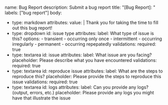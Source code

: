 name: Bug Report 
description: Submit a bug report
title: "[Bug Report]: "
labels: ["bug report"]
body:
  - type: markdown
    attributes:
      value: |
        Thank you for taking the time to fill out this bug report!
  - type: dropdown
    id: issue type
    attributes: 
      label: What type of issue is this? 
      options:
        - transient - occurring only once
        - intermittent - occurring irregularly
        - permanent - occurring repepatedly
    validations:
      required: true
  - type: textarea
    id: issue
    attributes:
      label: What issue are you facing? 
      placeholder: Please describe what you have encountered
    validations:
      required: true
  - type: textarea
    id: reproduce issue
    attributes:
      label: What are the steps to reproduce this? 
      placeholder: Please provide the steps to reproduce this issue
    validations:
      required: true      
  - type: textarea
    id: logs
    attributes:
      label: Can you provide any logs? (output, errors, etc.)
      placeholder: Please provide any logs you might have that illustrate the issue
